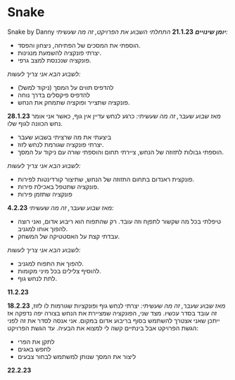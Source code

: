 # Snake
Snake by Danny 
**_יומן שינויים_**
**21.1.23**
_התחלתי השבוע את הפרויקט, זה מה שעשיתי:_

- הוספתי את המסכים של הפתיחה, ניצחון והפסד.
- יצרתי פונקציה להשמעת מנגינות.
- פונקציה שנכנסת למצב גרפי.

_לשבוע הבא אני צריך לעשות:_

- להדפיס תווים על המסך (ניקוד למשל)
- להדפיס פיקסלים בדרך נוחה
- פונקציה שתצייר ופוקציה שתמחק את הנחש.


**28.1.23**
_מאז שבוע שעבר, זה מה שעשיתי:_
כרגע לנחש עדיין אין גוף, כאשר אני אומר נחש הכוונה לגוף שלו.

- ביצעתי את מה שרציתי בשבוע שעבר
- יצרתי פונקציה שגורמת לנחש לזוז.
- הוספתי גבולות לתזוזה של הנחש, ציירתי תחום והוספתי שורה עם ניקוד על המסך.

_לשבוע הבא אני צריך לעשות:_

- פונקצית ראנדום בתחום התזוזה של הנחש, שתיצור קורדינטות לפירות.
- פונקציה שתטפל באכילת פירות.
- פונקציה שתזמן פירות

**4.2.23**
_מאז שבוע שעבר, זה מה שעשיתי:_
- טיפלתי בכל מה שקשור לתפןח וזה עובד. רק שהתפוח הוא ריבוע אדום, ואני רוצה להפוך אותו למגניב.
- עבדתי קצת על האסטטיקה של המשחק.

_לשבוע הבא אני צריך לעשות:_
- להפוך את התפוח למגניב.
- להוסיף צלילים בכל מיני מקומות.
- לתת לנחש גוף.

**11.2.23**

**18.2.23**
_מאז שבוע שעבר, זה מה שעשיתי:_
יצרתי לנחש גוף ופונקציות שגורמות לו לזוז, זה עובד בסדר עכשיו.
מצד שני, הפונקציה שמציירת את הנחש בצורה יפה נדפקה אז ייתכן שאני אצטרך להשתמש בסוף בריבוע אדום במקום. אני אנסה לסדר את זה לפני הגשת הפרויקט אבל בינתיים קשה לי למצוא את הבעיה.
עד הגשת הפרויקט:
- לתקן את הפרי
- לחפש באגים
- ליצור את המסך שנותן למשתמש לבחור צבעים

**22.2.23**
